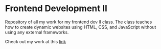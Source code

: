 # Frontend Development II
Repository of all my work for my frontend dev II class. The class teaches how to create dynamic websites using HTML, CSS, and JavaScript without using any external frameworks.

Check out my work at this [link](https://fedpre.github.io/wdd330-frontend-dev-II/)